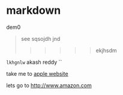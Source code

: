 # markdown
dem0
> see
> sqsojdh
> jnd
>>>>>> ekjhsdm

``
lkhgnlw
``
akash reddy
``

take me to [apple website](https://www.apple.com)

lets go to <http://www.amazon.com>
